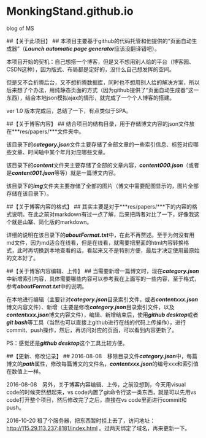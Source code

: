 # MonkingStand.github.io #
blog of MS

##【关于此项目】 ##
本项目主要基于github的代码托管和他提供的“页面自动生成器”（***Launch automatic page generator***应该没翻译错吧）。

本项目开始的契机：自己想搭一个博客，但是又不想用别人给的平台（博客园、CSDN这种），因为版式、布局都是定好的，没什么自己想发挥的空间。

但是又不会折腾后台，又不想折腾数据库，同时也不想用别人给的解决方案，所以后来想了个办法，用纯静态页面的方式（因为github提供了“页面自动生成器”这一东西），结合本地json模拟ajax的情形，就完成了一个个人博客的搭建。

ver 1.0 版本完成后，总结了一下，有点类似于SPA。


##【关于博客内容】 ##
结合项目的结构目录，用于存储博文内容的json文件放在***res/papers/***文件夹中。

该目录下的***category.json***文件主要存储了全部文章的一些索引信息、标签对应哪些文章、时间轴中某个年月对应哪些文章。

该目录下的***content***文件夹主要存储了全部的文章内容，***content000.json***（或者是***content001.json***等等）就是一篇博文内容。

该目录下的***img***文件夹主要存储了全部的图片（博文中需要配图显示的，图片全部存储在该目录下）。


##【关于博客内容的格式】 ##
其实主要是对于***res/papers/***下的内容的格式说明。在此之前对markdown有过一点了解，后来把两者对比了一下，好像我这个就是山寨、简化版的markdown。

详细的说明在该目录下的***aboutFormat.txt***中，在此不再赘述。至于为何没有用md文件，因为md适合在线看，但是在线看，就需要把里面的html内容转换格式，此时再切换到本地查看的话，看起来又不是特别方便，最后才决定使用最原始的文本好了。


##【关于博客内容编辑、上传】  ##
当需要新增一篇博文时，现在***category.json***中新增索引内容，具体需要哪些内容可以参考我在上面写的一些内容，至于格式，参考***aboutFormat.txt***中的说明。

在本地进行编辑（主要针对***category.json***目录索引文件，或者***contentxxx.json***博文内容文件）、新增（主要是修改***category.json***目录索引文件，以及***contentxxx.json***博文内容文件），编辑、新增结束后，使用***github desktop***或者***git bash***等工具（当然也可以直接上github进行在线的代码上传操作），进行commit、push操作，然后，再访问对应的页面，可以看到内容更新了。

PS：感觉还是***github desktop***这个工具比较方便。


##【更新、修改记录】  ##
2016-08-08　移除目录文件***category.json***中，每篇博文的***path***属性，修改每篇博文的文件名，***contentxxx.json***的编号xxx和索引值在数值上一样。

2016-08-08　另外，关于博客内容编辑、上传，之前没想到，今天用visual code的时候突然想起来，vs code内置了git命令行这一类东西，就是可以先用vs code打开整个项目，然后修改完了之后，直接在vs code里面进行commit和push。

2016-10-20  租了个服务器，把东西暂时挂上去了，访问地址：http://115.29.113.237:8181/index.html 。过两天绑定了域名，再来更新一下。

